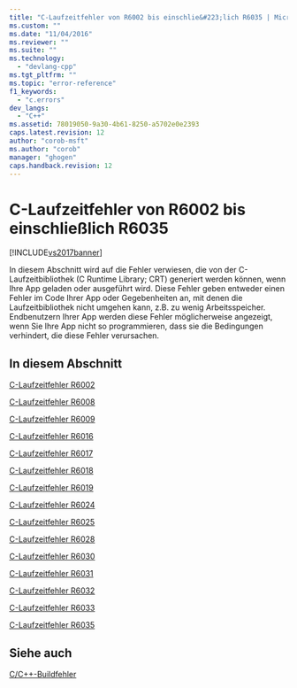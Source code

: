 ```yaml
---
title: "C-Laufzeitfehler von R6002 bis einschlie&#223;lich R6035 | Microsoft Docs"
ms.custom: ""
ms.date: "11/04/2016"
ms.reviewer: ""
ms.suite: ""
ms.technology: 
  - "devlang-cpp"
ms.tgt_pltfrm: ""
ms.topic: "error-reference"
f1_keywords: 
  - "c.errors"
dev_langs: 
  - "C++"
ms.assetid: 78019050-9a30-4b61-8250-a5702e0e2393
caps.latest.revision: 12
author: "corob-msft"
ms.author: "corob"
manager: "ghogen"
caps.handback.revision: 12
---
```

# C-Laufzeitfehler von R6002 bis einschlie&#223;lich R6035
[!INCLUDE[vs2017banner](../../assembler/inline/includes/vs2017banner.md)]

In diesem Abschnitt wird auf die Fehler verwiesen, die von der C\-Laufzeitbibliothek \(C Runtime Library; CRT\) generiert werden können, wenn Ihre App geladen oder ausgeführt wird. Diese Fehler geben entweder einen Fehler im Code Ihrer App oder Gegebenheiten an, mit denen die Laufzeitbibliothek nicht umgehen kann, z.B. zu wenig Arbeitsspeicher. Endbenutzern Ihrer App werden diese Fehler möglicherweise angezeigt, wenn Sie Ihre App nicht so programmieren, dass sie die Bedingungen verhindert, die diese Fehler verursachen.  
  
## In diesem Abschnitt  
 [C\-Laufzeitfehler R6002](../../error-messages/tool-errors/c-runtime-error-r6002.md)  
  
 [C\-Laufzeitfehler R6008](../../error-messages/tool-errors/c-runtime-error-r6008.md)  
  
 [C\-Laufzeitfehler R6009](../../error-messages/tool-errors/c-runtime-error-r6009.md)  
  
 [C\-Laufzeitfehler R6016](../../error-messages/tool-errors/c-runtime-error-r6016.md)  
  
 [C\-Laufzeitfehler R6017](../../error-messages/tool-errors/c-runtime-error-r6017.md)  
  
 [C\-Laufzeitfehler R6018](../../error-messages/tool-errors/c-runtime-error-r6018.md)  
  
 [C\-Laufzeitfehler R6019](../../error-messages/tool-errors/c-runtime-error-r6019.md)  
  
 [C\-Laufzeitfehler R6024](../../error-messages/tool-errors/c-runtime-error-r6024.md)  
  
 [C\-Laufzeitfehler R6025](../../error-messages/tool-errors/c-runtime-error-r6025.md)  
  
 [C\-Laufzeitfehler R6028](../../error-messages/tool-errors/c-runtime-error-r6028.md)  
  
 [C\-Laufzeitfehler R6030](../../error-messages/tool-errors/c-runtime-error-r6030.md)  
  
 [C\-Laufzeitfehler R6031](../../error-messages/tool-errors/c-runtime-error-r6031.md)  
  
 [C\-Laufzeitfehler R6032](../../error-messages/tool-errors/c-runtime-error-r6032.md)  
  
 [C\-Laufzeitfehler R6033](../../error-messages/tool-errors/c-runtime-error-r6033.md)  
  
 [C\-Laufzeitfehler R6035](../../error-messages/tool-errors/c-runtime-error-r6035.md)  
  
## Siehe auch  
 [C\/C\+\+\-Buildfehler](../../error-messages/compiler-errors-1/c-cpp-build-errors.md)